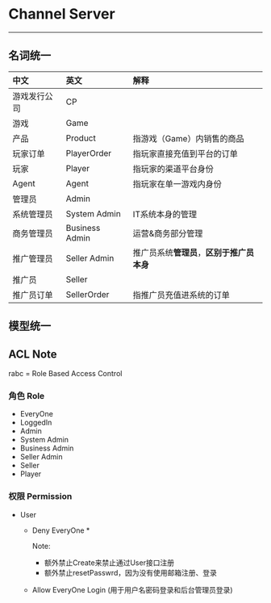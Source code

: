 # Channel Server
---
## 名词统一
| 中文 | 英文 | 解释 |
| :- | :- | :- |
| 游戏发行公司 | CP | |
| 游戏 | Game | |
| 产品 | Product | 指游戏（Game）内销售的商品 |
| 玩家订单 | PlayerOrder | 指玩家直接充值到平台的订单 |
| 玩家 | Player | 指玩家的渠道平台身份 |
| Agent | Agent | 指玩家在单一游戏内身份 |
| 管理员 | Admin | |
| 系统管理员 | System Admin | IT系统本身的管理 |
| 商务管理员 | Business Admin | 运营&商务部分管理 |
| 推广管理员 | Seller Admin | 推广员系统**管理员**，**区别于推广员本身** |
| 推广员 | Seller | |
| 推广员订单 | SellerOrder | 指推广员充值进系统的订单 |


## 模型统一
## ACL Note
rabc = Role Based Access Control
### 角色 Role
- EveryOne
- LoggedIn
- Admin
- System Admin
- Business Admin
- Seller Admin
- Seller
- Player
### 权限 Permission
- User
  - Deny EveryOne *

    Note:
    - 额外禁止Create来禁止通过User接口注册
    - 额外禁止resetPasswrd，因为没有使用邮箱注册、登录
  - Allow EveryOne Login (用于用户名密码登录和后台管理员登录)

